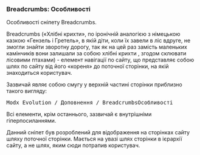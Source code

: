 
<meta http-equiv="Content-Type" content="text/html; charset=utf-8">
<h3>Breadcrumbs: Особливості </h3> 
Особливості сніпету Breadcrumbs.	
<br>
<p><span class="text-bold">Breadcrumbs</span> («Хлібні крихти», по іронічній аналогією з німецькою казкою «Гензель і Гретель», в якій діти, коли їх завели в ліс вдруге, не змогли знайти зворотну дорогу, так як на цей раз замість маленьких камінчиків вони залишали за собою хлібні крихти , згодом склювати лісовими птахами) - елемент навігації по сайту, що представляє собою шлях по сайту від його «кореня» до поточної сторінки, на якій знаходиться користувач.</p>
<p>Зазвичай являє собою смугу у верхній частині сторінки приблизно такого вигляду:</p>
<pre class="brush: html;">
Modx Evolution / Доповнення / BreadcrumbsОсобливості
</pre>
<p>Всі елементи, крім останнього, зазвичай є внутрішніми гіперпосиланнями.</p>
<p>Данний сніпет був розроблений для відображення на сторінках сайту шляху поточної сторінки. Мається на увазі шлях сторінки в ієрархії сайту, а не шлях, яким сюди потрапив користувач.</p>